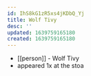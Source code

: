 ```yaml
---
id: IhS8kG1zR5xs4jKDbQ_Yj
title: Wolf Tivy
desc: ''
updated: 1639759165180
created: 1639759165180
---
```



- [[person]] - Wolf Tivy
- appeared 1x at the stoa
